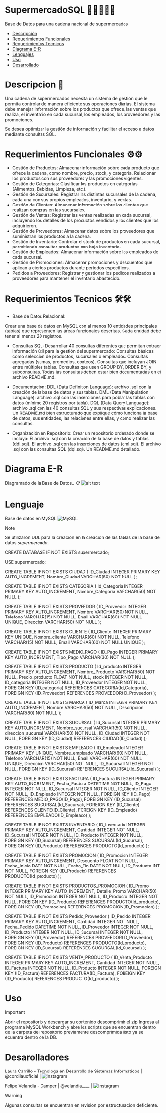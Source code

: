 # SupermercadoSQL 🧑🏻‍💼🧺🥑

Base de Datos para una cadena nacional de supermercados

- [Descripción](#descripción)
- [Requerimientos Funcionales](#requerimientosfuncionales)
- [Requerimientos Tecnicos](#requerimientostecnicos)
- [Diagrama E-R](#diagrama)
- [Lenguajes](#lenguajes)
- [Uso](#uso)
- [Desarrollado](#desarrollado)



# Descripcion 📖
Una cadena de supermercados necesita un sistema de gestión que le permita controlar de manera eficiente sus operaciones diarias. 
El sistema debe manejar información sobre los productos que ofrece, las ventas que realiza, el inventario en cada sucursal, los empleados, 
los proveedores y las promociones.

Se desea optimizar la gestión de información y facilitar el acceso a datos mediante consultas SQL.

# Requerimientos Funcionales ⚙️⚙️
- Gestión de Productos:
Almacenar información sobre cada producto que ofrece la cadena, como nombre, precio, stock, y categoría.
Relacionar los productos con sus proveedores y las promociones vigentes.
- Gestión de Categorías:
Clasificar los productos en categorías (Alimentos, Bebidas, Limpieza, etc.).
- Gestión de Sucursales:
Registrar las distintas sucursales de la cadena, cada una con sus propios empleados, inventario, y ventas.
- Gestión de Clientes:
Almacenar información sobre los clientes que realizan compras en las sucursales.
- Gestión de Ventas:
Registrar las ventas realizadas en cada sucursal, incluyendo los detalles de los productos vendidos y los clientes que los adquirieron.
- Gestión de Proveedores:
Almacenar datos sobre los proveedores que suministran los productos a la cadena.
- Gestión de Inventario:
Controlar el stock de productos en cada sucursal, permitiendo consultar productos con bajo inventario.
- Gestión de Empleados:
Almacenar información sobre los empleados de cada sucursal.
- Gestión de Promociones:
Almacenar promociones y descuentos que aplican a ciertos productos durante períodos específicos.
- Pedidos a Proveedores:
Registrar y gestionar los pedidos realizados a proveedores para mantener el inventario abastecido.


# Requerimientos Tecnicos 🛠️🛠️

- Base de Datos Relacional:

Crear una base de datos en MySQL con al menos 10 entidades principales (tablas) que representen las áreas funcionales descritas.
Cada entidad debe tener al menos 20 registros.
- Consultas SQL:
Desarrollar 40 consultas diferentes que permitan extraer información útil para la gestión del supermercado:
Consultas básicas como selección de productos, sucursales o empleados.
Consultas agregadas (sumas, promedios, conteos).
Consultas que incluyan JOIN entre múltiples tablas.
Consultas que usen GROUP BY, ORDER BY, y subconsultas.
Todas las consultas deben estar bien documentadas en el archivo README.md.

- Documentación:
DDL (Data Definition Language): archivo .sql con la creación de la base de datos y sus tablas.
DML (Data Manipulation Language): archivo .sql con las inserciones para poblar las tablas con datos (mínimo 20 registros por tabla).
DQL (Data Query Language): archivo .sql con las 40 consultas SQL y sus respectivas explicaciones.
Un README.md bien estructurado que explique cómo funciona la base de datos, sus entidades, las relaciones entre ellas, y cómo realizar las consultas.
- Organización en Repositorio:
Crear un repositorio ordenado donde se incluya:
El archivo .sql con la creación de la base de datos y tablas (ddl.sql).
El archivo .sql con las inserciones de datos (dml.sql).
El archivo .sql con las consultas SQL (dql.sql).
Un README.md detallado.


# Diagrama E-R

Diagramado de la Base de Datos.. 📋
![alt text](image-2.png)

# Lenguaje

Base de datos en MySQL ![MySQL](https://img.shields.io/badge/mysql-4479A1.svg?style=for-the-badge&logo=mysql&logoColor=white)
>[!note]
>Se utilizaron DDL para la creacion  en la creacion de las tablas de la base de datos *supermercado*.

CREATE DATABASE IF NOT EXISTS supermercado;

USE supermercado;

CREATE TABLE IF NOT EXISTS CIUDAD (
    ID_Ciudad INTEGER PRIMARY KEY AUTO_INCREMENT,
    Nombre_Ciudad VARCHAR(50) NOT NULL
);

CREATE TABLE IF NOT EXISTS CATEGORIA (
    Id_Categoria INTEGER PRIMARY KEY AUTO_INCREMENT,
    Nombre_Categoria VARCHAR(50) NOT NULL
);

CREATE TABLE IF NOT EXISTS PROVEEDOR (
    ID_Proveedor INTEGER PRIMARY KEY AUTO_INCREMENT,
    Nombre VARCHAR(50) NOT NULL,
    Telefono VARCHAR(15) NOT NULL,
    Email VARCHAR(60) NOT NULL UNIQUE,
    Direccion VARCHAR(50) NOT NULL
);

CREATE TABLE IF NOT EXISTS CLIENTE (
    ID_Cliente INTEGER PRIMARY KEY  UNIQUE, 
    Nombre_cliente VARCHAR(60) NOT NULL,
    Telefono VARCHAR(15) NOT NULL,
    Email VARCHAR(60) NOT NULL UNIQUE
    );

CREATE TABLE IF NOT EXISTS MEDIO_PAGO (
    ID_Pago INTEGER PRIMARY KEY AUTO_INCREMENT,
    Tipo_Pago VARCHAR(30) NOT NULL
);

CREATE TABLE IF NOT EXISTS PRODUCTO (
    Id_producto INTEGER PRIMARY KEY AUTO_INCREMENT,
    Nombre_Producto VARCHAR(50) NOT NULL,
    Precio_producto FLOAT NOT NULL,
    stock INTEGER NOT NULL,
    ID_categoria INTEGER NOT NULL,
    ID_Proveedor INTEGER NOT NULL,
    FOREIGN KEY (ID_categoria) REFERENCES CATEGORIA(Id_Categoria),
    FOREIGN KEY (ID_Proveedor) REFERENCES PROVEEDOR(ID_Proveedor)
);

CREATE TABLE IF NOT EXISTS MARCA (
    ID_Marca INTEGER PRIMARY KEY AUTO_INCREMENT,
    Nombre VARCHAR(50) NOT NULL,
    Descripcion VARCHAR(80) NOT NULL
);

CREATE TABLE IF NOT EXISTS SUCURSAL (
    Id_Sucursal INTEGER PRIMARY KEY AUTO_INCREMENT,
    Nombre_sucursal VARCHAR(50) NOT NULL,
    direccion_sucursal VARCHAR(50) NOT NULL,
    ID_Ciudad INTEGER NOT NULL,
    FOREIGN KEY (ID_Ciudad) REFERENCES CIUDAD(ID_Ciudad)
);

CREATE TABLE IF NOT EXISTS EMPLEADO (
    ID_Empleado INTEGER PRIMARY KEY UNIQUE,
    Nombre_empleado VARCHAR(60) NOT NULL,
    Telefono VARCHAR(15) NOT NULL,
    Email VARCHAR(60) NOT NULL UNIQUE,
    Direccion VARCHAR(50) NOT NULL,
    ID_Sucursal INTEGER NOT NULL,
    FOREIGN KEY (ID_Sucursal) REFERENCES SUCURSAL(Id_Sucursal)
);

CREATE TABLE IF NOT EXISTS FACTURA (
    ID_Factura INTEGER PRIMARY KEY AUTO_INCREMENT,
    Fecha_Factura DATETIME NOT NULL,
    ID_Pago INTEGER NOT NULL,
    ID_Sucursal INTEGER NOT NULL,
    ID_Cliente INTEGER NOT NULL,
    ID_Empleado INTEGER NOT NULL,
    FOREIGN KEY (ID_Pago) REFERENCES MEDIO_PAGO(ID_Pago),
    FOREIGN KEY (ID_Sucursal) REFERENCES SUCURSAL(Id_Sucursal),
    FOREIGN KEY (ID_Cliente) REFERENCES CLIENTE(ID_Cliente),
    FOREIGN KEY (ID_Empleado) REFERENCES EMPLEADO(ID_Empleado)
);

CREATE TABLE IF NOT EXISTS INVENTARIO (
    ID_Inventario INTEGER PRIMARY KEY AUTO_INCREMENT,
    Cantidad INTEGER NOT NULL,
    ID_Sucursal INTEGER NOT NULL,
    ID_Producto INTEGER NOT NULL,
    FOREIGN KEY (ID_Sucursal) REFERENCES SUCURSAL(Id_Sucursal),
    FOREIGN KEY (ID_Producto) REFERENCES PRODUCTO(Id_producto)
);

CREATE TABLE IF NOT EXISTS PROMOCION (
    ID_Promocion INTEGER PRIMARY KEY AUTO_INCREMENT,
    Descuento FLOAT NOT NULL,
    Fecha_Inicio DATE NOT NULL,
    Fecha_Fin DATE NOT NULL,
    ID_Producto INT NOT NULL,
    FOREIGN KEY (ID_Producto) REFERENCES PRODUCTO(Id_producto)
);

CREATE TABLE IF NOT EXISTS PRODUCTOS_PROMOCION (
    ID_Promo INTEGER PRIMARY KEY AUTO_INCREMENT,
    Detalle_Promo VARCHAR(50) NOT NULL,
    ID_Promocion INTEGER NOT NULL,
    ID_Producto INTEGER NOT NULL,
    FOREIGN KEY (ID_Producto) REFERENCES PRODUCTO(Id_producto),
    FOREIGN KEY (ID_Promocion) REFERENCES PROMOCION(ID_Promocion)
);

CREATE TABLE IF NOT EXISTS Pedido_Proveedor (
    ID_Pedido INTEGER PRIMARY KEY AUTO_INCREMENT,
    Cantidad INTEGER NOT NULL,
    Fecha_Pedido DATETIME NOT NULL,
    ID_Proveedor INTEGER NOT NULL,
    ID_Producto INTEGER NOT NULL,
    ID_Sucursal INTEGER NOT NULL,
    FOREIGN KEY (ID_Proveedor) REFERENCES PROVEEDOR(ID_Proveedor),
    FOREIGN KEY (ID_Producto) REFERENCES PRODUCTO(Id_producto),
    FOREIGN KEY (ID_Sucursal) REFERENCES SUCURSAL(Id_Sucursal)
);

CREATE TABLE IF NOT EXISTS VENTA_PRODUCTO (
    ID_Venta_Producto INTEGER PRIMARY KEY AUTO_INCREMENT,
    Cantidad INTEGER NOT NULL,
    ID_Factura INTEGER NOT NULL,
    ID_Producto INTEGER NOT NULL,
    FOREIGN KEY (ID_Factura) REFERENCES FACTURA(ID_Factura),
    FOREIGN KEY (ID_Producto) REFERENCES PRODUCTO(Id_producto)
);



# Uso

> [!important]
> Abrir el repositorio y descargar su contenido
> descomprimir el zip 
> Ingresa al programa MySQL Workbench y abre los scripts que se encuentran dentro de la carpeta del repositorio previamente descomprimida
> listo ya se ecuentra dentro de la DB.


# Desarolladores 

Laura Carrillo - Tecnologa en Desarrollo de Sistemas Informaticos
| @cordilauoficial |  ![Instagram](https://img.shields.io/badge/Instagram-%23E4405F.svg?style=for-the-badge&logo=Instagram&logoColor=white)

Felipe Velandia - Camper
| @velandia____ | ![Instagram](https://img.shields.io/badge/Instagram-%23E4405F.svg?style=for-the-badge&logo=Instagram&logoColor=white)

> [!WARNING]
> Algunas consultas se encuentran en revision por  estructuracion deficiente.
